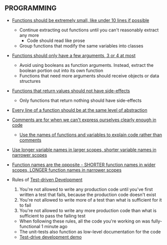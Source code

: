 ## PROGRAMMING

- [Functions should be extremely small, like under 10 lines if possible](https://youtu.be/7EmboKQH8lM?list=PLmmYSbUCWJ4x1GO839azG_BBw8rkh-zOj&t=3341)
  - Continue extracting out functions until you can't reasonably extract any more
    - Code should read like prose
  - Group functions that modify the same variables into classes

- [Functions should only have a few arguments, 3 or 4 at most](https://youtu.be/7EmboKQH8lM?list=PLmmYSbUCWJ4x1GO839azG_BBw8rkh-zOj&t=4238)
  - Avoid using booleans as function arguments. Instead, extract the boolean portion out into its own function
  - Functions that need more arguments should receive objects or data structures

- [Functions that return values should not have side-effects](https://youtu.be/7EmboKQH8lM?list=PLmmYSbUCWJ4x1GO839azG_BBw8rkh-zOj&t=5667)
  - Only functions that return nothing should have side-effects

- [Every line of a function should be at the same level of abstraction](https://youtu.be/7EmboKQH8lM?list=PLmmYSbUCWJ4x1GO839azG_BBw8rkh-zOj&t=2773)

- [Comments are for when we can't express ourselves clearly enough in code](https://youtu.be/2a_ytyt9sf8?list=PLmmYSbUCWJ4x1GO839azG_BBw8rkh-zOj&t=598)
  - [Use the names of functions and variables to explain code rather than comments](https://youtu.be/2a_ytyt9sf8?list=PLmmYSbUCWJ4x1GO839azG_BBw8rkh-zOj&t=879)

- [Use longer variable names in larger scopes, shorter variable names in narrower scopes](https://youtu.be/2a_ytyt9sf8?list=PLmmYSbUCWJ4x1GO839azG_BBw8rkh-zOj&t=3146)
- [Function names are the opposite - SHORTER function names in wider scopes, LONGER function names in narrower scopes](https://youtu.be/2a_ytyt9sf8?list=PLmmYSbUCWJ4x1GO839azG_BBw8rkh-zOj&t=3258)

- Rules of [Test-driven Development](https://youtu.be/58jGpV2Cg50?list=PLmmYSbUCWJ4x1GO839azG_BBw8rkh-zOj&t=1436)
  1. You're not allowed to write any production code until you've first written a test that fails, because the production code doesn't exist
  2. You're not allowed to write more of a test than what is sufficient for it to fail
  3. You're not allowed to write any more production code than what is sufficient to pass the failing test
  - When following these rules, all the code you're working on was fully-functional 1 minute ago
  - The unit-tests also function as low-level documentation for the code
  - [Test-drive development demo](https://youtu.be/58jGpV2Cg50?list=PLmmYSbUCWJ4x1GO839azG_BBw8rkh-zOj&t=2647)
